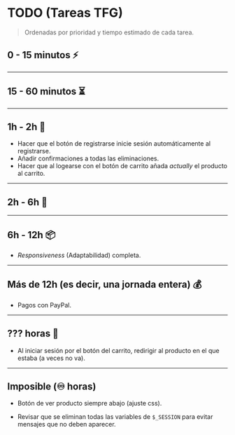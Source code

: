 # TODO (Tareas TFG)

> Ordenadas por prioridad y tiempo estimado de cada tarea.

## 0 - 15 minutos ⚡️

<hr>

## 15 - 60 minutos ⏳

<hr>

## 1h - 2h 🔄

- Hacer que el botón de registrarse inicie sesión automáticamente al registrarse.
- Añadir confirmaciones a todas las eliminaciones.
- Hacer que al logearse con el botón de carrito añada *actually* el producto al carrito.

<hr>

## 2h - 6h 🎨

<hr>

## 6h - 12h 📦

- *Responsiveness* (Adaptabilidad) completa.

<hr>

## Más de 12h (es decir, una jornada entera) 💰

- Pagos con PayPal.

<hr>

## ??? horas 🐛

- Al iniciar sesión por el botón del carrito, redirigir al producto en el que estaba (a veces no va).

<hr>

## Imposible (♾️ horas) 

- Botón de ver producto siempre abajo (ajuste css).

<div style="page-break-after: always;"></div>

- Revisar que se eliminan todas las variables de `$_SESSION` para evitar mensajes que no deben aparecer.